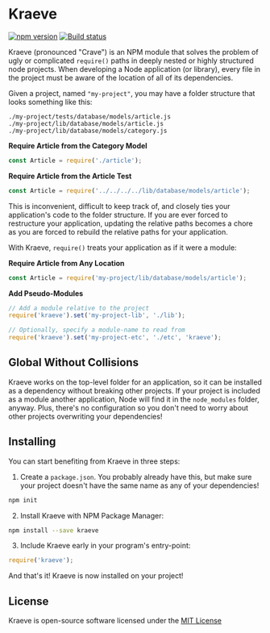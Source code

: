 # Kraeve
[![npm version](https://badge.fury.io/js/kraeve.svg)](https://badge.fury.io/js/kraeve)
[![Build status](https://ci.appveyor.com/api/projects/status/2oxmdv6sib811ept/branch/master?svg=true)](https://ci.appveyor.com/project/stevethedev/node-kraeve/branch/master)

Kraeve (pronounced "Crave") is an NPM module that solves the problem of ugly or
complicated ```require()``` paths in deeply nested or highly structured node
projects. When developing a Node application (or library), every file in the
project must be aware of the location of all of its dependencies.

Given a project, named ```"my-project"```, you may have a folder structure that
looks something like this:

```
./my-project/tests/database/models/article.js
./my-project/lib/database/models/article.js
./my-project/lib/database/models/category.js
```

**Require Article from the Category Model**
```javascript
const Article = require('./article');
```

**Require Article from the Article Test**
```javascript
const Article = require('../../../../lib/database/models/article');
```

This is inconvenient, difficult to keep track of, and closely ties your
application's code to the folder structure. If you are ever forced to
restructure your application, updating the relative paths becomes a chore as
you are forced to rebuild the relative paths for your application.

With Kraeve, ```require()``` treats your application as if it were a module:

**Require Article from Any Location**
```javascript
const Article = require('my-project/lib/database/models/article');
```

**Add Pseudo-Modules**
```javascript
// Add a module relative to the project
require('kraeve').set('my-project-lib', './lib');

// Optionally, specify a module-name to read from
require('kraeve').set('my-project-etc', './etc', 'kraeve');
```

## Global Without Collisions
Kraeve works on the top-level folder for an application, so it can be installed
as a dependency without breaking other projects. If your project is included as
a module another application, Node will find it in the ```node_modules```
folder, anyway. Plus, there's no configuration so you don't need to worry about
other projects overwriting your dependencies!

## Installing

You can start benefiting from Kraeve in three steps:

1. Create a ```package.json```. You probably already have this, but make sure
    your project doesn't have the same name as any of your dependencies!
```bash
npm init
```

2. Install Kraeve with NPM Package Manager:
```bash
npm install --save kraeve
```

3. Include Kraeve early in your program's entry-point:
```javascript
require('kraeve');
```

And that's it! Kraeve is now installed on your project!

## License

Kraeve is open-source software licensed under the [MIT License](LICENSE)
